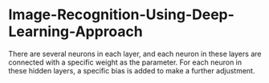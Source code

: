 # Image-Recognition-Using-Deep-Learning-Approach
There are several neurons in each layer, and each neuron in these layers are connected with a specific weight as the parameter. For each neuron in these hidden layers, a specific bias is added to make a further adjustment.
